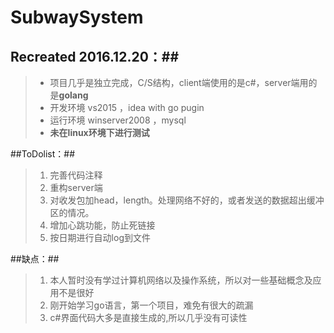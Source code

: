 # SubwaySystem

## Recreated 2016.12.20：##
>*	项目几乎是独立完成，C/S结构，client端使用的是c#，server端用的是**golang**
>*	开发环境 vs2015 ，idea with go pugin
>*	运行环境 winserver2008 ，mysql
>*   **未在linux环境下进行测试**  

##ToDolist：##
>1. 完善代码注释
>2. 重构server端
>3. 对收发包加head，length。处理网络不好的，或者发送的数据超出缓冲区的情况。
>4. 增加心跳功能，防止死链接
>5. 按日期进行自动log到文件

##缺点：##
>	1. 本人暂时没有学过计算机网络以及操作系统，所以对一些基础概念及应用不是很好
>	2. 刚开始学习go语言，第一个项目，难免有很大的疏漏
>	3. c#界面代码大多是直接生成的,所以几乎没有可读性





